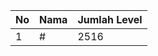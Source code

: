 | No | Nama            | Jumlah Level |
|----|-----------------|--------------|
| 1  | #    |    2516        |
